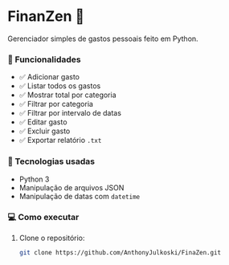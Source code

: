 # FinanZen 🧘

Gerenciador simples de gastos pessoais feito em Python.

### 🎯 Funcionalidades

- ✅ Adicionar gasto
- ✅ Listar todos os gastos
- ✅ Mostrar total por categoria
- ✅ Filtrar por categoria
- ✅ Filtrar por intervalo de datas
- ✅ Editar gasto
- ✅ Excluir gasto
- ✅ Exportar relatório `.txt`

### 📁 Tecnologias usadas

- Python 3
- Manipulação de arquivos JSON
- Manipulação de datas com `datetime`

### 💻 Como executar

1. Clone o repositório:
   ```bash
   git clone https://github.com/AnthonyJulkoski/FinaZen.git

